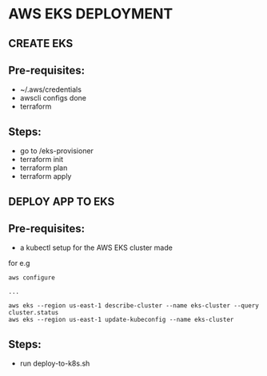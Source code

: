 # AWS EKS DEPLOYMENT

## CREATE EKS

## Pre-requisites:

 - ~/.aws/credentials
 - awscli configs done
 - terraform

## Steps:

 - go to /eks-provisioner
 - terraform init
 - terraform plan
 - terraform apply

## DEPLOY APP TO EKS

## Pre-requisites:
 - a kubectl setup for the AWS EKS cluster made

 for e.g 

 ```
 aws configure
 
 ...

 aws eks --region us-east-1 describe-cluster --name eks-cluster --query cluster.status
 aws eks --region us-east-1 update-kubeconfig --name eks-cluster
 ```

## Steps:

 - run deploy-to-k8s.sh



 